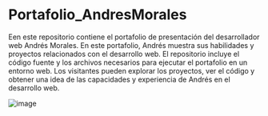 # Portafolio_AndresMorales

Een este repositorio contiene el portafolio de presentación del desarrollador web Andrés Morales. En este portafolio, Andrés muestra sus habilidades y proyectos relacionados con el desarrollo web. El repositorio incluye el código fuente y los archivos necesarios para ejecutar el portafolio en un entorno web. Los visitantes pueden explorar los proyectos, ver el código y obtener una idea de las capacidades y experiencia de Andrés en el desarrollo web.

![image](https://github.com/AndrewsMorales/Portafolio_AndresMorales/assets/120028117/02ee29be-b14d-4032-8ad5-f06ddb6bd235)
